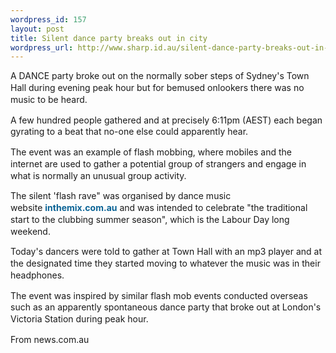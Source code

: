 ```yaml
--- 
wordpress_id: 157
layout: post
title: Silent dance party breaks out in city
wordpress_url: http://www.sharp.id.au/silent-dance-party-breaks-out-in-city/
---
```

<span style="font-family: Arial; font-size: 12px; line-height: normal; text-align: left" class="Apple-style-span"><p style="font-weight: bold; margin-top: 10px" class="storyintro"></p><p style="line-height: 1.34; font-size: 1em; margin-top: 0px !important; margin-right: 0px !important; margin-bottom: 1em !important; margin-left: 0px !important; padding: 0px">A DANCE party broke out on the normally sober steps of Sydney's Town Hall during evening peak hour but for bemused onlookers there was no music to be heard.</p><p style="line-height: 1.34; font-size: 1em; margin-top: 0px !important; margin-right: 0px !important; margin-bottom: 1em !important; margin-left: 0px !important; padding: 0px">A few hundred people gathered and at precisely 6:11pm (AEST) each began gyrating to a beat that no-one else could apparently hear.</p><p style="line-height: 1.34; font-size: 1em; margin-top: 0px !important; margin-right: 0px !important; margin-bottom: 1em !important; margin-left: 0px !important; padding: 0px">The event was an example of flash mobbing, where mobiles and the internet are used to gather a potential group of strangers and engage in what is normally an unusual group activity.</p><p style="line-height: 1.34; font-size: 1em; margin-top: 0px !important; margin-right: 0px !important; margin-bottom: 1em !important; margin-left: 0px !important; padding: 0px">The silent 'flash rave" was organised by dance music website <a href="http://www.inthemix.com.au/" style="font-weight: 700; text-decoration: none; color: #0a6395" target="_blank">inthemix.com.au</a> and was intended to celebrate "the traditional start to the clubbing summer season", which is the Labour Day long weekend.</p><p style="line-height: 1.34; font-size: 1em; margin-top: 0px !important; margin-right: 0px !important; margin-bottom: 1em !important; margin-left: 0px !important; padding: 0px">Today's dancers were told to gather at Town Hall with an mp3 player and at the designated time they started moving to whatever the music was in their headphones.</p><p style="line-height: 1.34; font-size: 1em; margin-top: 0px !important; margin-right: 0px !important; margin-bottom: 1em !important; margin-left: 0px !important; padding: 0px">The event was inspired by similar flash mob events conducted overseas such as an apparently spontaneous dance party that broke out at London's Victoria Station during peak hour.</p><p style="line-height: 1.34; font-size: 1em; margin-top: 0px !important; margin-right: 0px !important; margin-bottom: 1em !important; margin-left: 0px !important; padding: 0px">From news.com.au</p></span>
